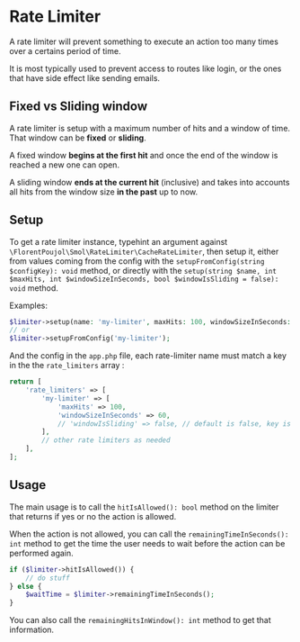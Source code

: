 # Rate Limiter

A rate limiter will prevent something to execute an action too many times over a certains period of time.

It is most typically used to prevent access to routes like login, or the ones that have side effect like sending emails.

## Fixed vs Sliding window

A rate limiter is setup with a maximum number of hits and a window of time. That window can be **fixed** or **sliding**.

A fixed window **begins at the first hit** and once the end of the window is reached a new one can open.

A sliding window **ends at the current hit** (inclusive) and takes into accounts all hits from the window size **in the past** up to now.

## Setup

To get a rate limiter instance, typehint an argument against `\FlorentPoujol\Smol\RateLimiter\CacheRateLimiter`, then setup it, either from values coming from the config with the `setupFromConfig(string $configKey): void` method, or directly with the `setup(string $name, int $maxHits, int $windowSizeInSeconds, bool $windowIsSliding = false): void` method.

Examples:
```php
$limiter->setup(name: 'my-limiter', maxHits: 100, windowSizeInSeconds: 60);
// or
$limiter->setupFromConfig('my-limiter');
```

And the config in the `app.php` file, each rate-limiter name must match a key in the the `rate_limiters` array :
```php
return [
    'rate_limiters' => [
        'my-limiter' => [
            'maxHits' => 100,
            'windowSizeInSeconds' => 60,
            // 'windowIsSliding' => false, // default is false, key is optional         
        ],
        // other rate limiters as needed
    ],
];
```

## Usage

The main usage is to call the `hitIsAllowed(): bool` method on the limiter that returns if yes or no the action is allowed.

When the action is not allowed, you can call the `remainingTimeInSeconds(): int` method to get the time the user needs to wait before the action can be performed again.  

```php
if ($limiter->hitIsAllowed()) {
    // do stuff
} else {
    $waitTime = $limiter->remainingTimeInSeconds();
}
```

You can also call the `remainingHitsInWindow(): int` method to get that information.

